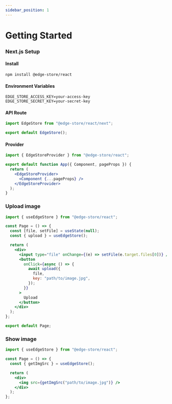 ```yaml
---
sidebar_position: 1
---
```


# Getting Started

### Next.js Setup

#### Install

```shell
npm install @edge-store/react
```

#### Environment Variables

```shell
EDGE_STORE_ACCESS_KEY=your-access-key
EDGE_STORE_SECRET_KEY=your-secret-key
```

#### API Route

```jsx
import EdgeStore from "@edge-store/react/next";

export default EdgeStore();
```

#### Provider

```jsx
import { EdgeStoreProvider } from "@edge-store/react";

export default function App({ Component, pageProps }) {
  return (
    <EdgeStoreProvider>
      <Component {...pageProps} />
    </EdgeStoreProvider>
  );
}
```

### Upload image

```jsx
import { useEdgeStore } from "@edge-store/react";

const Page = () => {
  const [file, setFile] = useState(null);
  const { upload } = useEdgeStore();

  return (
    <div>
      <input type="file" onChange={(e) => setFile(e.target.files[0])} />
      <button
        onClick={async () => {
          await upload({
            file,
            key: "path/to/image.jpg",
          });
        }}
      >
        Upload
      </button>
    </div>
  );
};

export default Page;
```

### Show image

```jsx
import { useEdgeStore } from "@edge-store/react";

const Page = () => {
  const { getImgSrc } = useEdgeStore();

  return (
    <div>
      <img src={getImgSrc("path/to/image.jpg")} />
    </div>
  );
};
```
